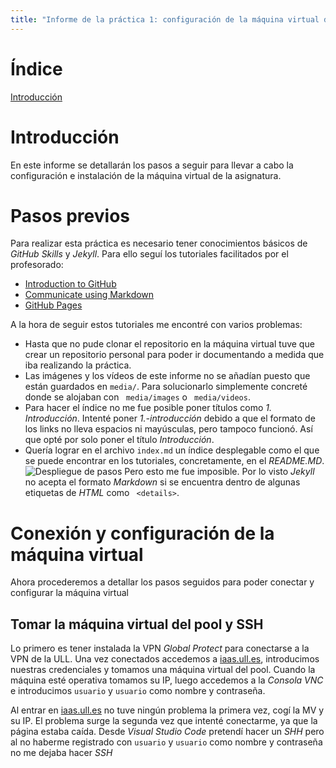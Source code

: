 ```yaml
---
title: "Informe de la práctica 1: configuración de la máquina virtual del IaaS"
---
```

# Índice
[Introducción](#introducción)

# Introducción
En este informe se detallarán los pasos a seguir para llevar a cabo la configuración e instalación de la 
máquina virtual de la asignatura.

# Pasos previos 
Para realizar esta práctica es necesario tener conocimientos básicos de *GitHub Skills* y *Jekyll*. Para ello 
seguí los tutoriales facilitados por el profesorado:
* [Introduction to GitHub](https://github.com/skills/introduction-to-github)
* [Communicate using Markdown](https://github.com/skills/communicate-using-markdown)
* [GitHub Pages](https://github.com/skills/github-pages)

A la hora de seguir estos tutoriales me encontré con varios problemas:
* Hasta que no pude clonar el repositorio en la máquina virtual tuve que crear un repositorio personal para 
poder ir documentando a medida que iba realizando la práctica.
* Las imágenes y los vídeos de este informe no se añadían puesto que están guardados en ``` media/ ```. 
Para solucionarlo simplemente concreté donde se alojaban con ``` media/images``` o ``` media/videos```.
* Para hacer el índice no me fue posible poner títulos como *1. Introducción*. Intenté poner 
*1.-introducción* debido a que el formato de los links no lleva espacios ni mayúsculas, pero tampoco funcionó.
Así que opté por solo poner el título *Introducción*.
* Quería lograr en el archivo ```index.md``` un índice desplegable como el que se puede encontrar en los tutoriales, 
concretamente, en el *README.MD*.
![Despliegue de pasos](media/videos/Despliegue_de_pasos.gif)
Pero esto me fue imposible. Por lo visto *Jekyll* no acepta el formato *Markdown* si se encuentra dentro de algunas
etiquetas de *HTML* como ``` <details>```.
# Conexión y configuración de la máquina virtual
Ahora procederemos a detallar los pasos seguidos para poder conectar y configurar la máquina virtual
## Tomar la máquina virtual del pool y SSH
Lo primero es tener instalada la VPN *Global Protect* para conectarse a la VPN de la ULL. Una vez conectados
accedemos a [iaas.ull.es](iaas.ull.es), introducimos nuestras credenciales y tomamos una máquina virtual del
pool. Cuando la máquina esté operativa tomamos su IP, luego accedemos a la *Consola VNC* e introducimos ``` usuario ```
y ``` usuario ``` como nombre y contraseña.

Al entrar en [iaas.ull.es](iaas.ull.es) no tuve ningún problema la primera vez, cogí la MV y su IP. El
problema surge la segunda vez que intenté conectarme, ya que la página estaba caída. Desde *Visual Studio Code* 
pretendí hacer un *SHH* pero al no haberme registrado con ``` usuario ``` y ``` usuario ``` como nombre y contraseña 
no me dejaba hacer *SSH*
